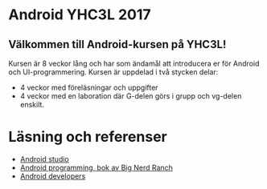 # Android YHC3L 2017

## Välkommen till Android-kursen på YHC3L!

Kursen är 8 veckor lång och har som ändamål att introducera er för Android och UI-programmering. Kursen är uppdelad i två stycken delar:
- 4 veckor med föreläsningar och uppgifter
- 4 veckor med en laboration där G-delen görs i grupp och vg-delen enskilt. 

# Läsning och referenser
- [Android studio](https://developer.android.com/studio/index.html)
- [Android programming, bok av Big Nerd Ranch](https://http://www.adlibris.com/se/bok/android-programming-9780134706054)
- [Android developers](https://developer.android.com/)
